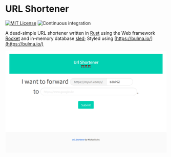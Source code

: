 # URL Shortener


[![MIT License](https://img.shields.io/crates/l/ve_shader)](https://choosealicense.com/licenses/mit/) ![Continuous integration](https://github.com/michidk/url_shortener/workflows/Continuous%20Integration/badge.svg)

A dead-simple URL shortener written in [Rust](https://www.rust-lang.org/) using the Web framework [Rocket](https://rocket.rs/) and in-memory database [sled](http://sled.rs/); Styled using [https://bulma.io/](https://bulma.io/)

![Landing Page](./.github/images/landing.png)
